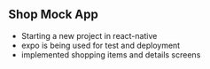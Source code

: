 ## Shop Mock App
- Starting a new project in react-native
- expo is being used for test and deployment
- implemented shopping items and details screens